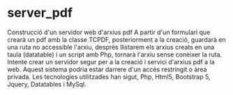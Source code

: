 # server_pdf
Construcció d'un servidor web d'arxius pdf
A partir d'un formulari que crearà un pdf amb la classe TCPDF, posteriorment a la creació, guardarà en una ruta no accessible l'arxiu, després llistarem els arxius creats en una taula (datatable) i un script amb Php, tornarà l'arxiu sense conèixer la ruta. Intente crear un servidor segur per a la creació i servici d'arxius pdf a la web. Aquest sistema podria estar darrere d'un accés restringit o àrea privada.
Les tecnologies utilitzades han sigut, Php, Html5, Bootstrap 5, Jquery, Datatables i MySql.
